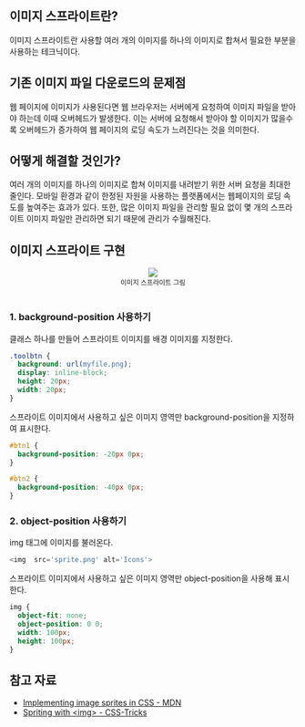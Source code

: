 ## 이미지 스프라이트란?

이미지 스프라이트란 사용할 여러 개의 이미지를 하나의 이미지로 합쳐서 필요한 부분을 사용하는 테크닉이다.

## 기존 이미지 파일 다운로드의 문제점

웹 페이지에 이미지가 사용된다면 웹 브라우저는 서버에게 요청하여 이미지 파일을 받아야 하는데 이때 오버헤드가 발생한다. 이는 서버에 요청해서 받아야 할 이미지가 많을수록 오버헤드가 증가하여 웹 페이지의 로딩 속도가 느려진다는 것을 의미한다.

## 어떻게 해결할 것인가?

여러 개의 이미지를 하나의 이미지로 합쳐 이미지를 내려받기 위한 서버 요청을 최대한 줄인다. 모바일 환경과 같이 한정된 자원을 사용하는 플랫폼에서는 웹페이지의 로딩 속도를 높여주는 효과가 있다. 또한, 많은 이미지 파일을 관리할 필요 없이 몇 개의 스프라이트 이미지 파일만 관리하면 되기 때문에 관리가 수월해진다.

## 이미지 스프라이트 구현

<div align="center">
	<img src="https://t1.daumcdn.net/cfile/tistory/992030435C400E730F" align="middle"></img> 
    <br>
    <sub>이미지 스프라이트 그림</sub>  
    <br><br>
</div>

### 1. background-position 사용하기

클래스 하나를 만들어 스프라이트 이미지를 배경 이미지를 지정한다.

```css
.toolbtn {
  background: url(myfile.png);
  display: inline-block;
  height: 20px;
  width: 20px;
}
```

스프라이트 이미지에서 사용하고 싶은 이미지 영역만 background-position을 지정하여 표시한다.

```css
#btn1 {
  background-position: -20px 0px;
}

#btn2 {
  background-position: -40px 0px;
}
```

### 2. object-position 사용하기

img 태그에 이미지를 불러온다.

```javascript
<img  src='sprite.png' alt='Icons'>
```

스프라이트 이미지에서 사용하고 싶은 이미지 영역만 object-position을 사용해 표시한다.

```css
img {
  object-fit: none;
  object-position: 0 0;
  width: 100px;
  height: 100px;
}
```

## 참고 자료

- [Implementing image sprites in CSS - MDN](https://developer.mozilla.org/en-US/docs/Web/CSS/CSS_Images/Implementing_image_sprites_in_CSS "Implementing image sprites in CSS")
- [Spriting with \<img> - CSS-Tricks](https://css-tricks.com/spriting-img/ "Spriting with <img>")
